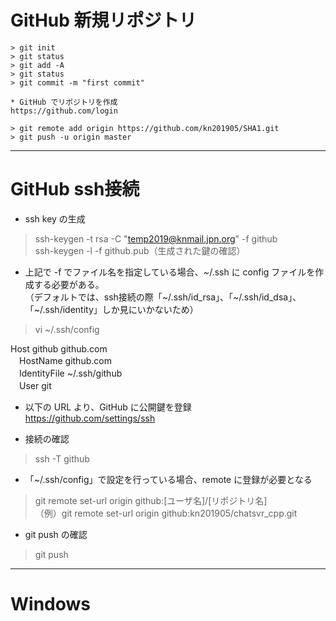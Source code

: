
# GitHub 新規リポジトリ  

```
> git init  
> git status  
> git add -A  
> git status  
> git commit -m "first commit"

* GitHub でリポジトリを作成  
https://github.com/login  

> git remote add origin https://github.com/kn201905/SHA1.git  
> git push -u origin master  
```

---
# GitHub ssh接続  
* ssh key の生成  
> ssh-keygen -t rsa -C "temp2019@knmail.jpn.org" -f github  
> ssh-keygen -l -f github.pub（生成された鍵の確認）  

* 上記で -f でファイル名を指定している場合、\~/.ssh に config ファイルを作成する必要がある。  
（デフォルトでは、ssh接続の際「\~/.ssh/id_rsa」、「\~/.ssh/id_dsa」、「\~/.ssh/identity」しか見にいかないため）  
>  vi ~/.ssh/config  

Host github github.com  
　HostName github.com  
　IdentityFile ~/.ssh/github  
　User git  

* 以下の URL より、GitHub に公開鍵を登録  
https://github.com/settings/ssh  

* 接続の確認  
> ssh -T github  

* 「~/.ssh/config」で設定を行っている場合、remote に登録が必要となる  
> git remote set-url origin github:[ユーザ名]/[リポジトリ名]  
（例）git remote set-url origin github:kn201905/chatsvr_cpp.git  

* git push の確認  
> git push  

---
# Windows
